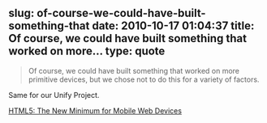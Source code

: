 slug: of-course-we-could-have-built-something-that
date: 2010-10-17 01:04:37
title: Of course, we could have built something that worked on more...
type: quote
---

> Of course, we could have built something that worked on more primitive devices, but we chose not to do this for a variety of factors.

Same for our Unify Project.

 [HTML5: The New Minimum for Mobile Web Devices](http://www.sencha.com/blog/2010/10/15/html5-the-new-minimum-for-mobile-web-devices/)
